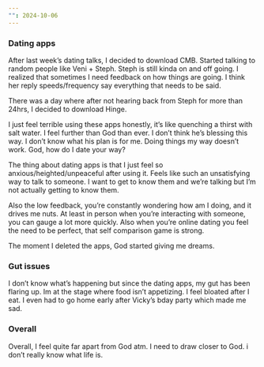 ```yaml
---
"": 2024-10-06
---
```

### Dating apps

After last week’s dating talks, I decided to download CMB. Started talking to random people like Veni + Steph. Steph is still kinda on and off going. I realized that sometimes I need feedback on how things are going. I think her reply speeds/frequency say everything that needs to be said.

There was a day where after not hearing back from Steph for more than 24hrs, I decided to download Hinge.

I just feel terrible using these apps honestly, it’s like quenching a thirst with salt water. I feel further than God than ever. I don’t think he’s blessing this way. I don’t know what his plan is for me. Doing things my way doesn’t work. God, how do I date your way?

The thing about dating apps is that I just feel so anxious/heighted/unpeaceful after using it. Feels like such an unsatisfying way to talk to someone. I want to get to know them and we’re talking but I’m not actually getting to know them.

Also the low feedback, you’re constantly wondering how am I doing, and it drives me nuts. At least in person when you’re interacting with someone, you can gauge a lot more quickly. Also when you’re online dating you feel the need to be perfect, that self comparison game is strong.

The moment I deleted the apps, God started giving me dreams.

### Gut issues

I don’t know what’s happening but since the dating apps, my gut has been flaring up. Im at the stage where food isn’t appetizing. I feel bloated after I eat. I even had to go home early after Vicky’s bday party which made me sad.

### Overall

Overall, I feel quite far apart from God atm. I need to draw closer to God. i don’t really know what life is.